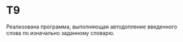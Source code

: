 # T9
 Реализована программа, выполняющая автодопление введенного слова по изначально заданному словарю.
